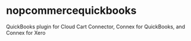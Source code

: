 # nopcommercequickbooks
QuickBooks plugin for Cloud Cart Connector, Connex for QuickBooks, and Connex for Xero
